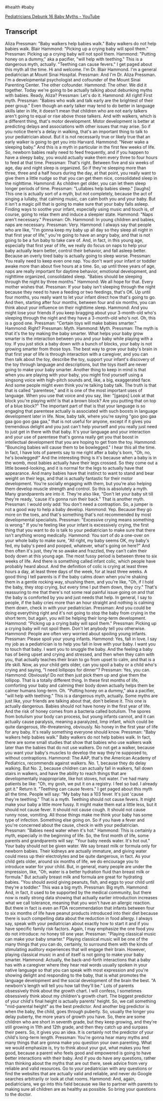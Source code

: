 #health #baby

[Pediatricians Debunk 16 Baby Myths - YouTube](https://www.youtube.com/watch?v=jzFY1KDoaeU)

## Transcript
Aliza Pressman: "Baby
walkers help babies walk."
Baby walkers do not help babies walk.
Blair Hammond: "Picking up a
crying baby will spoil them."
Pressman: Picking up a crying
baby will not spoil them.
Hammond: "Putting honey on a dummy,"
aka a pacifier, "will help with teething."
This is a dangerous myth, actually.
"Teething can cause fevers."
I get paged about this myth all the time.
Hi and welcome.
I'm Dr. Blair Hammond.
I'm a general pediatrician
at Mount Sinai Hospital.
Pressman: And I'm Dr. Aliza Pressman.
I'm a developmental psychologist
and cofounder of the Mount
Sinai Parenting Center.
The other cofounder.
Hammond: The other. We did it together.
Today we're going to be actually talking
about debunking myths with babies.
Ready, Aliza?
Pressman: Let's do it.
Hammond: All right!
First myth.
Pressman: "Babies who walk and talk early
are the brightest of their peer group."
Even though an early talker
may tend to do better
in language skills later in life,
it doesn't mean that children
who are not early talkers
aren't going to equal or
rise above those talkers.
And with walkers, which
is a different thing,
that's motor development.
Motor development is
better at predicting delays
and associations with other
issues that may arise.
So if you notice there's
a delay in walking,
that's an important thing
to talk to your pediatrician about.
But it is not necessarily
true or likely true
that an early walker is going
to get you into Harvard.
Hammond: "Never wake a sleeping baby."
And this is a myth in particular
in the first few weeks of life.
So, newborn babies really
need to feed frequently,
and if you happen to have a sleepy baby,
you would actually wake them
every three to four hours
to feed at that time.
Pressman: That's right.
Between five and six weeks of age,
day and night sleep is organized.
So if they're sleeping more than three,
three and a half hours during
the day, at that point,
you really want to give
them a little nudge
so that you can get them nice,
consolidated sleep in the nighttime.
Hammond: As children get older,
you can let them sleep
longer periods of time.
Pressman: "Lullabies help babies sleep."
[laughs]
This one is actually
sort of a myth, but not completely,
because the act of singing a
lullaby, that calming music,
can calm both you and your baby.
But it isn't a magic pill that is going to
make sure that your baby falls asleep.
Finding ways to soothe your infant,
especially using music
and touch is, of course,
going to relax them and
induce a sleepier state.
Hammond: "Naps aren't necessary."
Pressman: Oh.
Hammond: In young children and
babies, naps are necessary.
Pressman: Very.
Hammond: I always say
that people who are like,
"I'm gonna keep my baby up all day
so they sleep all night in
that first year of life,"
you're going to have an angry baby,
and that is not going to be
a fun baby to take care of.
And, in fact, in this young age,
especially that first year of life,
we really do focus on
naps to help your baby
actually learn better,
control their behavior,
and fall asleep better.
Because an overly tired baby
is actually going to sleep worse.
Pressman: You really need
to keep even one nap.
You don't want your
infant or toddler awake
more than about five hours at a time.
So, up until three years of age,
naps are really important for
daytime behavior, emotional development,
and nighttime organized,
consolidated sleep.
"Babies should be sleeping
through the night by three months."
Hammond: We all hope for that.
Every mother wishes that.
Pressman: If your baby isn't
sleeping through the night
because they need to have a feeding
or two feedings, that's OK.
Up until four months, you
really want to let your infant
direct how that's going to go.
And then, starting after four months,
between four and six
months, you can think about
your influence on their nighttime sleep.
Hammond: And you might lose your friends
if you keep bragging
about your 3-month-old
who's sleeping through the night
and they have a 3-month-old who's not.
Oh, this is a good one.
Pressman: "Certain toys
will make babies smarter."
Hammond: Right?
Pressman: Myth.
Hammond: Myth.
Pressman: The myth is that it's the toy
making the baby smarter.
What helps your baby grow
smarter is the interaction
between you and your baby
while playing with a toy.
If you just stick a baby
down with a bunch of blocks,
your baby is not growing
smarter from those toys.
The best way to grow your baby's brain
in that first year of life is through
interaction with a caregiver,
and you can then talk about
the toy, describe the toy,
support your infant's discovery of the toy
through language and descriptions,
but the toys itself are never
going to make your baby smarter.
Another thing to keep in mind
is that when you are
playing with your baby,
you might find yourself
using a singsong voice
with high-pitch sounds and,
like, a big, exaggerated face.
And some people might even
think you're talking baby talk.
The truth is that that
is called "parentese,"
and it is one of the most
important uses of language.
When you use that voice and you say, like:
"[gasps] Look at that
block you're playing with!
Is that a brown block?
Are you putting that on
top of a blue block?"
The important part of that is that
your language is so engaging
that parentese actually is associated
with such boosts in language
development later in life.
Now, baby talk, where you're saying
"goo goo gaa gaa goo goo gaa gaa,"
that is not useful for anyone,
except if it gives you tremendous delight
and you just can't help
yourself and you really just
need to just get in there with that baby.
It's your language and your interaction
and your use of parentese
that's gonna really
get you that boost in
intellectual development
that you are hoping to get from the toy.
Hammond: "Bouncing babies will
cause them to be bowlegged."
I hear this all the time.
In fact, I have lots of parents
say to me right after a baby's born,
"Oh, no, he's bowlegged!"
And the interesting thing is it's because
when a baby is in the womb,
most babies actually
have their legs crossed.
So they come out a little bowed-looking,
and it is normal for the legs
to actually have that appearance.
And many babies have that instinct
to want to stand and bear
weight on their legs,
and that is actually fantastic
for their motor development.
You're socially engaging with them,
but you're also helping them
develop muscle strength and control.
So this is absolutely a myth.
Many grandparents are into it.
They're also like,
"Don't let your baby
sit till they're ready,
'cause it's gonna ruin their back."
That is another myth.
Pressman: I would only add:
You don't need a contraption.
So, a jumper is not a good way
to help a baby develop.
Hammond: Yep. Because
they go more on the toes,
and that's something
that's not recommended
by most developmental specialists.
Pressman: "Excessive crying
means something is wrong."
If you're feeling like your
infant is excessively crying,
the first thing that you want to do
is talk to your pediatrician to make sure
that there isn't anything wrong medically.
Hammond: You sort of do a one-over
on your whole baby to make sure,
"All right, my baby
seems OK, my baby's fed,
my baby's peed and pooped,
whatever, what's going on here?"
And then often it's just,
they're so awake and frazzled,
they can't calm their body
down at this young age.
The most fussy period is between
three to six weeks of life.
And there is something
called infant colic,
which people have probably heard about.
And the definition of colic is crying
at least three hours a day,
at least three days of the week,
for at least three weeks.
A good thing I tell parents
is if the baby calms down
when you're shaking them
in a gentle rocking way,
shushing them, and you're like,
"Oh, if I hold the baby, they stop crying,
but every time I put them down, they cry."
That's reassuring to me
that there's not some real
painful issue going on
and that the baby is comforted by you
and just needs that help.
In general, I say to people,
if the baby cries more
than an hour straight
and nothing is calming them down,
check in with your pediatrician.
Pressman: And you could
be doing everything right
and it's not going to stop the baby
from crying in the short term, but again,
you will be helping their
long-term development.
Hammond: "Picking up a
crying baby will spoil them."
Pressman: Picking up a crying
baby will not spoil them.
Don't let anybody tell you otherwise.
Hammond: People are often very worried
about spoiling young infants.
Pressman: Please spoil your young infants.
Hammond: Yes, fall in love.
I say my job as a pediatrician
is to help you fall in
love with your baby.
I want you to touch that baby.
I want you to snuggle the baby.
And the feeling a baby has
of being upset and crying and stressed,
and then when they calm with you,
that actually teaches their brain
to go from upset to calm,
and that is a life skill.
Now, as your child gets older,
can you spoil a baby or a
child who's crying and saying,
"I need lollipops for dinner"?
Pressman: Yes, you can.
Hammond: Obviously!
Do not then just pick them up
and give them the lollipop.
That is a totally different thing.
In these first months of life,
comforting your baby and
calming their body down
actually helps them be
calmer humans long-term.
Oh.
"Putting honey on a dummy,"
aka a pacifier, "will help with teething."
This is a dangerous myth, actually.
Some myths are just like,
your friends are talking
about that, don't believe it.
This one is actually dangerous.
Babies should not have honey
in the first year of life.
And the risk of honey comes
from a bacteria called botulism.
The spores from botulism
your body can process,
but young infants cannot,
and it can actually cause paralysis,
meaning a paralyzed, limp infant,
which could be quite dangerous,
life-threatening, obviously.
No honey in the first year of life
for any baby.
It's really something
everyone should know.
Pressman: "Baby walkers help babies walk."
Baby walkers do not help babies walk.
In fact, there are some small studies
that show that babies who use walkers
walk later than the babies
that do not use walkers.
Do not get a walker,
because you want your
baby's muscles to develop
the way they're supposed
to, without contraptions.
Hammond: The AAP, that's the
American Academy of Pediatrics,
recommends against walkers.
No. 1, because they do delay walking.
But No. 2,
because children can
actually fall in walkers,
fall down stairs in walkers,
and have the ability to reach things
that are developmentally inappropriate,
like hot stoves, hot water.
I've had many patients be like:
"Oh, my gosh, we put it on a registry.
I feel so bad.
I already got it."
Return it.
"Teething can cause fevers."
I get paged about this myth all the time.
People will say: "My baby has a 103 fever.
It's just 'cause they're teething."
That is a myth.
Teething should not cause fevers.
It might make your baby
a little more fussy.
It might make them eat a little less,
but it should not cause fever.
It should not cause cough.
It should not cause runny nose, vomiting.
All those things make me think your baby
has some type of infection.
Something else going on.
So if you have a fever and
you're concerned about the cause,
check in with your pediatrician.
Pressman: "Babies need water when it's hot."
Hammond: This is certainly a myth,
especially in the beginning of life.
So, the first month of life,
some parents and grandparents will say:
"Your baby needs water.
It's hot out."
Your baby should not be given water.
We say breast milk or formula
only for newborn babies.
Their kidneys are actually immature,
and giving water could
mess up their electrolytes
and be quite dangerous, in fact.
As your child gets older,
around six months of life,
we do encourage you to
introduce water for your child.
But, in general, many people
are under the impression, like,
"Oh, water is a better hydration fluid
than breast milk or formula."
But actually breast milk and formula
are great for hydrating babies.
"You should avoid giving peanuts, fish,
and eggs to your child
until they're a toddler."
This was a big myth.
Pressman: Big myth.
Hammond: And, in fact,
it used to be supported
by the medical community,
but there now is really strong data
showing that actually earlier introduction
increases what we call tolerance,
meaning that you won't
have an allergic reaction.
But there in fact is even
an FDA recommendation
that infants between four
to six months of life
have peanut products
introduced into their diet
because there is such compelling data
about the reduction in food allergy.
I always say, speak with your pediatrician
about exactly how to start it
and if you have specific
family risk factors.
Again, I may emphasize the one food
you do not introduce:
no honey till one year.
Pressman: "Playing classical music
can make your baby smarter."
Playing classical music will be
one of the many things that you can do,
certainly, to surround them
with the kinds of
stimulating auditory experiences
that will engage their brain.
However, playing classical
music in and of itself
is not going to make your baby smarter.
Hammond: Actually, the
back-and-forth interactions
that a baby has with a caregiver
where they hear real words
usually spoken in your native language
so that you can speak with most expression
and you're showing delight
and responding to the baby,
that is what promotes
the language development
and the social development
of the brain the best.
"A newborn's length will tell
you how tall they'll be."
Lots of parents obsessively
think about the growth chart.
I will confess, I sometimes obsessively
think about my children's growth chart.
The biggest predictor of
your child's final height
is actually parents' height.
So, we call something
"mid-parental height"
as the best predictor.
And another big predictor
is when the baby,
the child, goes through puberty.
So, usually the longer you delay puberty,
the more years of growth you have.
So, there are some children
who are short in seventh grade,
but they keep growing,
and they're still growing
in 11th and 12th grade,
and then they catch up
and surpass their peers.
So, it gives you an idea.
It is certainly not the predictor
of your child's long-term length.
Pressman: You're gonna hear
many myths and many things
that are gonna make you
question your own parenting.
What we would emphasize is,
try to think about your gut,
what makes you feel good,
because a parent who
feels good and empowered
is going to have better interactions
with their baby.
And if you do have any questions,
rather than thinking about
the myths that are out there,
seek advice from very reliable
and valid resources.
Go to your pediatrician with any questions
or find the websites that are actually
valid and reliable,
and never do Google searches
arbitrarily or look at chat rooms.
Hammond: And, again, pediatricians,
we go into this field because
we like to partner with
parents to making sure
all children are as healthy as possible.
So bring your questions to the doctor.
